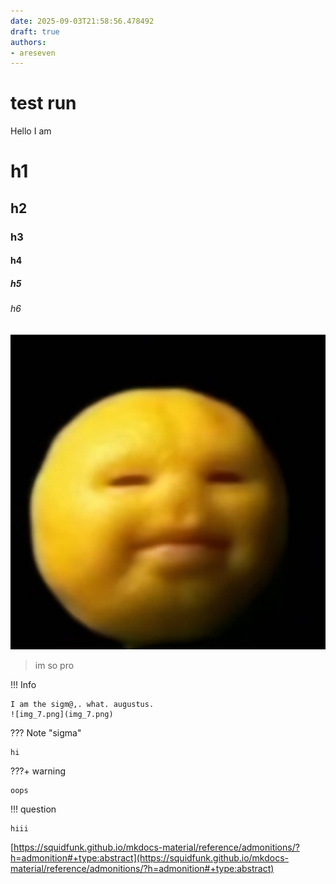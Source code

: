 ```yaml
---
date: 2025-09-03T21:58:56.478492
draft: true
authors:
- areseven
---
```


# test run

Hello I am 


# h1
## h2
### h3
#### h4
##### h5
###### h6

![img_6.png](img_6.png)

<!-- more -->

> im so pro


!!! Info

    I am the sigm@,. what. augustus.
    ![img_7.png](img_7.png)
    
??? Note "sigma"
    
    hi

???+ warning

    oops
    
!!! question
    
    hiii

[https://squidfunk.github.io/mkdocs-material/reference/admonitions/?h=admonition#+type:abstract](https://squidfunk.github.io/mkdocs-material/reference/admonitions/?h=admonition#+type:abstract)



